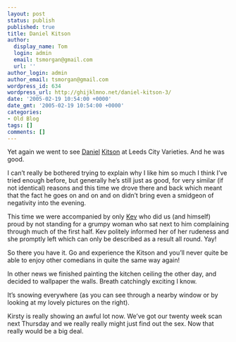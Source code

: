 ```yaml
---
layout: post
status: publish
published: true
title: Daniel Kitson
author:
  display_name: Tom
  login: admin
  email: tsmorgan@gmail.com
  url: ''
author_login: admin
author_email: tsmorgan@gmail.com
wordpress_id: 634
wordpress_url: http://ghijklmno.net/daniel-kitson-3/
date: '2005-02-19 10:54:00 +0000'
date_gmt: '2005-02-19 10:54:00 +0000'
categories:
- Old Blog
tags: []
comments: []
---
```

<!-- more -->

<p>Yet again we went to see <a href="http://ghijklmno.net/blog/1076663700/">Daniel</a> <a href="http://ghijklmno.net/blog/1043742879/">Kitson</a> at Leeds City Varieties. And he was good.</p>

<p>I can&#8217;t really be bothered trying to explain why I like him so much I think I&#8217;ve tried enough before, but generally he&#8217;s still just as good, for very similar (if not identical) reasons and this time we drove there and back which meant that the fact he goes on and on and on didn&#8217;t bring even a smidgeon of negativity into the evening.</p>

<p>This time we were accompanied by only <a href="http://sorehead.org/">Kev</a> who did us (and himself) proud by not standing for a grumpy woman who sat next to him complaining through much of the first half. Kev politely informed her of her rudeness and she promptly left which can only be described as a result all round. Yay!</p>

<p>So there you have it. Go and experience the Kitson and you&#8217;ll never quite be able to enjoy other comedians in quite the same way again!</p>

<p>In other news we finished painting the kitchen ceiling the other day, and decided to wallpaper the walls. Breath catchingly exciting I know.</p>

<p>It&#8217;s snowing everywhere (as you can see through a nearby window or by looking at my lovely pictures on the right).</p>

<p>Kirsty is really showing an awful lot now. We&#8217;ve got our twenty week scan next Thursday and we really really might just find out the sex. Now that really would be a big deal.</p>

